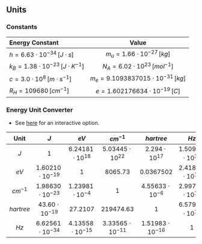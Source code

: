 ## Units

### Constants

| Energy Constant | Value |
|:----------------|:--------------------:|
| $h = 6.63 \cdot 10^{-34} \, [J \cdot s]$ | $m_u = 1.66 \cdot 10^{-27} \, [kg]$ |
| $k_B = 1.38 \cdot 10^{-23} \, [J \cdot K^{-1}]$ | $N_A = 6.02 \cdot 10^{23} \, [mol^{-1}]$ |
| $c = 3.0 \cdot 10^{8} \, [m \cdot s^{-1}]$ | $m_e = 9.1093837015 \cdot 10^{-31} \, [kg]$ |
| $R_H = 109680 \, [cm^{-1}]$ | $e = 1.602176634 \cdot 10^{-19} \, [C]$ |

### Energy Unit Converter

- See [here](https://www.weizmann.ac.il/oc/martin/tools/hartree.html) for an interactive option.

| Unit | $J$ | $eV$ | $cm^{-1}$ | $hartree$ | $Hz$ |
|:----:|:---:|:----:|:---------:|:---------:|:----:|
| $J$ | $1$ | $6.24181 \cdot 10^{18}$ | $5.03445 \cdot 10^{22}$ | $2.294 \cdot 10^{17}$ | $1.50930 \cdot 10^{33}$ |
| $eV$ | $1.60210 \cdot 10^{-19}$ | $1$ | $8065.73$ | $0.0367502$ | $2.41804 \cdot 10^{14}$ |
| $cm^{-1}$ | $1.98630 \cdot 10^{-23}$ | $1.23981 \cdot 10^{-4}$ | $1$ | $4.55633 \cdot 10^{-6}$ | $2.99793 \cdot 10^{10}$ |
| $hartree$ | $43.60 \cdot 10^{-19}$ | $27.2107$ | $219474.63$ | $1$ | $6.57966 \cdot 10^{15}$ |
| $Hz$ | $6.62561 \cdot 10^{-34}$ | $4.13558 \cdot 10^{-15}$ | $3.33565 \cdot 10^{-11}$ | $1.51983 \cdot 10^{-16}$ | $1$ |
